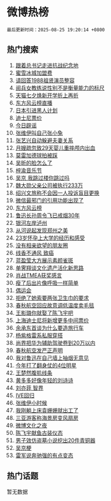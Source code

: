 # 微博热榜

`最后更新时间：2025-08-25 19:20:14 +0800`

## 热门搜索

1. [跟着总书记走进抗战纪念地](https://m.weibo.cn/search?containerid=100103type%3D1%26t%3D10%26q%3D%23%E8%B7%9F%E7%9D%80%E6%80%BB%E4%B9%A6%E8%AE%B0%E8%B5%B0%E8%BF%9B%E6%8A%97%E6%88%98%E7%BA%AA%E5%BF%B5%E5%9C%B0%23&stream_entry_id=51&isnewpage=1&extparam=seat%3D1%26pos%3D0%26dgr%3D0%26cate%3D10103%26filter_type%3Drealtimehot%26c_type%3D51%26q%3D%2523%25E8%25B7%259F%25E7%259D%2580%25E6%2580%25BB%25E4%25B9%25A6%25E8%25AE%25B0%25E8%25B5%25B0%25E8%25BF%259B%25E6%258A%2597%25E6%2588%2598%25E7%25BA%25AA%25E5%25BF%25B5%25E5%259C%25B0%2523%26stream_entry_id%3D51%26display_time%3D1756120813%26pre_seqid%3D17561208129849230324123)
1. [蜜雪冰城加盟费](https://m.weibo.cn/search?containerid=100103type%3D1%26t%3D10%26q%3D%E8%9C%9C%E9%9B%AA%E5%86%B0%E5%9F%8E%E5%8A%A0%E7%9B%9F%E8%B4%B9&stream_entry_id=31&isnewpage=1&extparam=seat%3D1%26cate%3D5001%26lcate%3D5001%26filter_type%3Drealtimehot%26realpos%3D1%26pos%3D0%26dgr%3D0%26flag%3D1%26c_type%3D31%26q%3D%25E8%259C%259C%25E9%259B%25AA%25E5%2586%25B0%25E5%259F%258E%25E5%258A%25A0%25E7%259B%259F%25E8%25B4%25B9%26stream_entry_id%3D31%26band_rank%3D1%26display_time%3D1756120813%26pre_seqid%3D17561208129849230324123)
1. [请回答1988祖贤演员整容](https://m.weibo.cn/search?containerid=100103type%3D1%26t%3D10%26q%3D%23%E8%AF%B7%E5%9B%9E%E7%AD%941988%E7%A5%96%E8%B4%A4%E6%BC%94%E5%91%98%E6%95%B4%E5%AE%B9%23&stream_entry_id=31&isnewpage=1&extparam=seat%3D1%26cate%3D5001%26lcate%3D5001%26filter_type%3Drealtimehot%26realpos%3D2%26pos%3D1%26dgr%3D0%26flag%3D1%26c_type%3D31%26q%3D%2523%25E8%25AF%25B7%25E5%259B%259E%25E7%25AD%25941988%25E7%25A5%2596%25E8%25B4%25A4%25E6%25BC%2594%25E5%2591%2598%25E6%2595%25B4%25E5%25AE%25B9%2523%26stream_entry_id%3D31%26band_rank%3D2%26display_time%3D1756120813%26pre_seqid%3D17561208129849230324123)
1. [阅兵女教练说性别不是衡量能力的标尺](https://m.weibo.cn/search?containerid=100103type%3D1%26t%3D10%26q%3D%23%E9%98%85%E5%85%B5%E5%A5%B3%E6%95%99%E7%BB%83%E8%AF%B4%E6%80%A7%E5%88%AB%E4%B8%8D%E6%98%AF%E8%A1%A1%E9%87%8F%E8%83%BD%E5%8A%9B%E7%9A%84%E6%A0%87%E5%B0%BA%23&stream_entry_id=31&isnewpage=1&extparam=seat%3D1%26cate%3D5001%26lcate%3D5001%26filter_type%3Drealtimehot%26realpos%3D3%26pos%3D2%26dgr%3D0%26flag%3D0%26c_type%3D31%26q%3D%2523%25E9%2598%2585%25E5%2585%25B5%25E5%25A5%25B3%25E6%2595%2599%25E7%25BB%2583%25E8%25AF%25B4%25E6%2580%25A7%25E5%2588%25AB%25E4%25B8%258D%25E6%2598%25AF%25E8%25A1%25A1%25E9%2587%258F%25E8%2583%25BD%25E5%258A%259B%25E7%259A%2584%25E6%25A0%2587%25E5%25B0%25BA%2523%26stream_entry_id%3D31%26band_rank%3D3%26display_time%3D1756120813%26pre_seqid%3D17561208129849230324123)
1. [天猫七夕焕新开学折上再折](https://m.weibo.cn/search?containerid=100103type%3D1%26t%3D10%26q%3D%23%E5%A4%A9%E7%8C%AB%E4%B8%83%E5%A4%95%E7%84%95%E6%96%B0%E5%BC%80%E5%AD%A6%E6%8A%98%E4%B8%8A%E5%86%8D%E6%8A%98%23&stream_entry_id=31&isnewpage=1&extparam=seat%3D1%26adid%3D298396%26lcate%3D5001%26band_rank%3D4%26filter_type%3Drealtimehot%26is_ad_pos%3D1%26pos%3D3%26dgr%3D0%26stream_entry_id%3D31%26q%3D%2523%25E5%25A4%25A9%25E7%258C%25AB%25E4%25B8%2583%25E5%25A4%2595%25E7%2584%2595%25E6%2596%25B0%25E5%25BC%2580%25E5%25AD%25A6%25E6%258A%2598%25E4%25B8%258A%25E5%2586%258D%25E6%258A%2598%2523%26c_type%3D31%26topic_ad%3D1%26cate%3D5001%26display_time%3D1756120813%26pre_seqid%3D17561208129849230324123)
1. [东方风云榜直播](https://m.weibo.cn/search?containerid=100103type%3D1%26t%3D10%26q%3D%E4%B8%9C%E6%96%B9%E9%A3%8E%E4%BA%91%E6%A6%9C%E7%9B%B4%E6%92%AD&stream_entry_id=31&isnewpage=1&extparam=seat%3D1%26cate%3D5001%26lcate%3D5001%26filter_type%3Drealtimehot%26realpos%3D4%26pos%3D4%26dgr%3D0%26flag%3D1%26c_type%3D31%26q%3D%25E4%25B8%259C%25E6%2596%25B9%25E9%25A3%258E%25E4%25BA%2591%25E6%25A6%259C%25E7%259B%25B4%25E6%2592%25AD%26stream_entry_id%3D31%26band_rank%3D4%26display_time%3D1756120813%26pre_seqid%3D17561208129849230324123)
1. [日本引进黑人计划](https://m.weibo.cn/search?containerid=100103type%3D1%26t%3D10%26q%3D%E6%97%A5%E6%9C%AC%E5%BC%95%E8%BF%9B%E9%BB%91%E4%BA%BA%E8%AE%A1%E5%88%92&stream_entry_id=31&isnewpage=1&extparam=seat%3D1%26cate%3D5001%26lcate%3D5001%26filter_type%3Drealtimehot%26realpos%3D5%26pos%3D5%26dgr%3D0%26flag%3D0%26c_type%3D31%26q%3D%25E6%2597%25A5%25E6%259C%25AC%25E5%25BC%2595%25E8%25BF%259B%25E9%25BB%2591%25E4%25BA%25BA%25E8%25AE%25A1%25E5%2588%2592%26stream_entry_id%3D31%26band_rank%3D5%26display_time%3D1756120813%26pre_seqid%3D17561208129849230324123)
1. [迪士尼票价](https://m.weibo.cn/search?containerid=100103type%3D1%26t%3D10%26q%3D%23%E8%BF%AA%E5%A3%AB%E5%B0%BC%E7%A5%A8%E4%BB%B7%23&stream_entry_id=31&isnewpage=1&extparam=seat%3D1%26cate%3D5001%26lcate%3D5001%26filter_type%3Drealtimehot%26realpos%3D6%26pos%3D6%26dgr%3D0%26flag%3D0%26c_type%3D31%26q%3D%2523%25E8%25BF%25AA%25E5%25A3%25AB%25E5%25B0%25BC%25E7%25A5%25A8%25E4%25BB%25B7%2523%26stream_entry_id%3D31%26band_rank%3D6%26display_time%3D1756120813%26pre_seqid%3D17561208129849230324123)
1. [今日辟谣](https://m.weibo.cn/search?containerid=100103type%3D1%26t%3D10%26q%3D%23%E4%BB%8A%E6%97%A5%E8%BE%9F%E8%B0%A3%23&stream_entry_id=31&isnewpage=1&extparam=seat%3D1%26adid%3D298472%26lcate%3D5001%26stream_entry_id%3D31%26is_ad_pos%3D1%26pos%3D7%26dgr%3D0%26cate%3D5001%26c_type%3D31%26q%3D%2523%25E4%25BB%258A%25E6%2597%25A5%25E8%25BE%259F%25E8%25B0%25A3%2523%26filter_type%3Drealtimehot%26band_rank%3D7%26display_time%3D1756120813%26pre_seqid%3D17561208129849230324123)
1. [张维伊叫自己张小兔](https://m.weibo.cn/search?containerid=100103type%3D1%26t%3D10%26q%3D%E5%BC%A0%E7%BB%B4%E4%BC%8A%E5%8F%AB%E8%87%AA%E5%B7%B1%E5%BC%A0%E5%B0%8F%E5%85%94&stream_entry_id=31&isnewpage=1&extparam=seat%3D1%26cate%3D5001%26lcate%3D5001%26filter_type%3Drealtimehot%26realpos%3D7%26pos%3D8%26dgr%3D0%26flag%3D1%26c_type%3D31%26q%3D%25E5%25BC%25A0%25E7%25BB%25B4%25E4%25BC%258A%25E5%258F%25AB%25E8%2587%25AA%25E5%25B7%25B1%25E5%25BC%25A0%25E5%25B0%258F%25E5%2585%2594%26stream_entry_id%3D31%26band_rank%3D7%26display_time%3D1756120813%26pre_seqid%3D17561208129849230324123)
1. [张艺兴自动躲避夫妻关系](https://m.weibo.cn/search?containerid=100103type%3D1%26t%3D10%26q%3D%E5%BC%A0%E8%89%BA%E5%85%B4%E8%87%AA%E5%8A%A8%E8%BA%B2%E9%81%BF%E5%A4%AB%E5%A6%BB%E5%85%B3%E7%B3%BB&stream_entry_id=31&isnewpage=1&extparam=seat%3D1%26cate%3D5001%26lcate%3D5001%26filter_type%3Drealtimehot%26realpos%3D8%26pos%3D9%26dgr%3D0%26flag%3D1%26c_type%3D31%26q%3D%25E5%25BC%25A0%25E8%2589%25BA%25E5%2585%25B4%25E8%2587%25AA%25E5%258A%25A8%25E8%25BA%25B2%25E9%2581%25BF%25E5%25A4%25AB%25E5%25A6%25BB%25E5%2585%25B3%25E7%25B3%25BB%26stream_entry_id%3D31%26band_rank%3D8%26display_time%3D1756120813%26pre_seqid%3D17561208129849230324123)
1. [月嫂疏忽致29天婴儿重摔颅内出血](https://m.weibo.cn/search?containerid=100103type%3D1%26t%3D10%26q%3D%23%E6%9C%88%E5%AB%82%E7%96%8F%E5%BF%BD%E8%87%B429%E5%A4%A9%E5%A9%B4%E5%84%BF%E9%87%8D%E6%91%94%E9%A2%85%E5%86%85%E5%87%BA%E8%A1%80%23&stream_entry_id=31&isnewpage=1&extparam=seat%3D1%26cate%3D5001%26lcate%3D5001%26filter_type%3Drealtimehot%26realpos%3D9%26pos%3D10%26dgr%3D0%26flag%3D0%26c_type%3D31%26q%3D%2523%25E6%259C%2588%25E5%25AB%2582%25E7%2596%258F%25E5%25BF%25BD%25E8%2587%25B429%25E5%25A4%25A9%25E5%25A9%25B4%25E5%2584%25BF%25E9%2587%258D%25E6%2591%2594%25E9%25A2%2585%25E5%2586%2585%25E5%2587%25BA%25E8%25A1%2580%2523%26stream_entry_id%3D31%26band_rank%3D9%26display_time%3D1756120813%26pre_seqid%3D17561208129849230324123)
1. [莫雷加德球拍被踩](https://m.weibo.cn/search?containerid=100103type%3D1%26t%3D10%26q%3D%23%E8%8E%AB%E9%9B%B7%E5%8A%A0%E5%BE%B7%E7%90%83%E6%8B%8D%E8%A2%AB%E8%B8%A9%23&stream_entry_id=31&isnewpage=1&extparam=seat%3D1%26cate%3D5001%26lcate%3D5001%26filter_type%3Drealtimehot%26realpos%3D10%26pos%3D11%26dgr%3D0%26flag%3D0%26c_type%3D31%26q%3D%2523%25E8%258E%25AB%25E9%259B%25B7%25E5%258A%25A0%25E5%25BE%25B7%25E7%2590%2583%25E6%258B%258D%25E8%25A2%25AB%25E8%25B8%25A9%2523%26stream_entry_id%3D31%26band_rank%3D10%26display_time%3D1756120813%26pre_seqid%3D17561208129849230324123)
1. [吴昕的脸怎么了](https://m.weibo.cn/search?containerid=100103type%3D1%26t%3D10%26q%3D%E5%90%B4%E6%98%95%E7%9A%84%E8%84%B8%E6%80%8E%E4%B9%88%E4%BA%86&stream_entry_id=31&isnewpage=1&extparam=seat%3D1%26cate%3D5001%26lcate%3D5001%26filter_type%3Drealtimehot%26realpos%3D11%26pos%3D12%26dgr%3D0%26flag%3D2%26c_type%3D31%26q%3D%25E5%2590%25B4%25E6%2598%2595%25E7%259A%2584%25E8%2584%25B8%25E6%2580%258E%25E4%25B9%2588%25E4%25BA%2586%26stream_entry_id%3D31%26band_rank%3D11%26display_time%3D1756120813%26pre_seqid%3D17561208129849230324123)
1. [梓渝音乐节](https://m.weibo.cn/search?containerid=100103type%3D1%26t%3D10%26q%3D%E6%A2%93%E6%B8%9D%E9%9F%B3%E4%B9%90%E8%8A%82&stream_entry_id=31&isnewpage=1&extparam=seat%3D1%26cate%3D5001%26lcate%3D5001%26filter_type%3Drealtimehot%26realpos%3D12%26pos%3D13%26dgr%3D0%26flag%3D1%26c_type%3D31%26q%3D%25E6%25A2%2593%25E6%25B8%259D%25E9%259F%25B3%25E4%25B9%2590%25E8%258A%2582%26stream_entry_id%3D31%26band_rank%3D12%26display_time%3D1756120813%26pre_seqid%3D17561208129849230324123)
1. [吴京 我跳过楼你跳过吗](https://m.weibo.cn/search?containerid=100103type%3D1%26t%3D10%26q%3D%E5%90%B4%E4%BA%AC+%E6%88%91%E8%B7%B3%E8%BF%87%E6%A5%BC%E4%BD%A0%E8%B7%B3%E8%BF%87%E5%90%97&stream_entry_id=31&isnewpage=1&extparam=seat%3D1%26cate%3D5001%26lcate%3D5001%26filter_type%3Drealtimehot%26realpos%3D13%26pos%3D14%26dgr%3D0%26flag%3D1%26c_type%3D31%26q%3D%25E5%2590%25B4%25E4%25BA%25AC%2520%25E6%2588%2591%25E8%25B7%25B3%25E8%25BF%2587%25E6%25A5%25BC%25E4%25BD%25A0%25E8%25B7%25B3%25E8%25BF%2587%25E5%2590%2597%26stream_entry_id%3D31%26band_rank%3D13%26display_time%3D1756120813%26pre_seqid%3D17561208129849230324123)
1. [魏大勋父亲公司被执行233万](https://m.weibo.cn/search?containerid=100103type%3D1%26t%3D10%26q%3D%23%E9%AD%8F%E5%A4%A7%E5%8B%8B%E7%88%B6%E4%BA%B2%E5%85%AC%E5%8F%B8%E8%A2%AB%E6%89%A7%E8%A1%8C233%E4%B8%87%23&stream_entry_id=31&isnewpage=1&extparam=seat%3D1%26cate%3D5001%26lcate%3D5001%26filter_type%3Drealtimehot%26realpos%3D14%26pos%3D15%26dgr%3D0%26flag%3D2%26c_type%3D31%26q%3D%2523%25E9%25AD%258F%25E5%25A4%25A7%25E5%258B%258B%25E7%2588%25B6%25E4%25BA%25B2%25E5%2585%25AC%25E5%258F%25B8%25E8%25A2%25AB%25E6%2589%25A7%25E8%25A1%258C233%25E4%25B8%2587%2523%26stream_entry_id%3D31%26band_rank%3D14%26display_time%3D1756120813%26pre_seqid%3D17561208129849230324123)
1. [绍兴文旅称不会因一人投诉盲目更换](https://m.weibo.cn/search?containerid=100103type%3D1%26t%3D10%26q%3D%23%E7%BB%8D%E5%85%B4%E6%96%87%E6%97%85%E7%A7%B0%E4%B8%8D%E4%BC%9A%E5%9B%A0%E4%B8%80%E4%BA%BA%E6%8A%95%E8%AF%89%E7%9B%B2%E7%9B%AE%E6%9B%B4%E6%8D%A2%23&stream_entry_id=31&isnewpage=1&extparam=seat%3D1%26cate%3D5001%26lcate%3D5001%26filter_type%3Drealtimehot%26realpos%3D15%26pos%3D16%26dgr%3D0%26flag%3D1%26c_type%3D31%26q%3D%2523%25E7%25BB%258D%25E5%2585%25B4%25E6%2596%2587%25E6%2597%2585%25E7%25A7%25B0%25E4%25B8%258D%25E4%25BC%259A%25E5%259B%25A0%25E4%25B8%2580%25E4%25BA%25BA%25E6%258A%2595%25E8%25AF%2589%25E7%259B%25B2%25E7%259B%25AE%25E6%259B%25B4%25E6%258D%25A2%2523%26stream_entry_id%3D31%26band_rank%3D15%26display_time%3D1756120813%26pre_seqid%3D17561208129849230324123)
1. [微信最邪门的引用功能出现了](https://m.weibo.cn/search?containerid=100103type%3D1%26t%3D10%26q%3D%E5%BE%AE%E4%BF%A1%E6%9C%80%E9%82%AA%E9%97%A8%E7%9A%84%E5%BC%95%E7%94%A8%E5%8A%9F%E8%83%BD%E5%87%BA%E7%8E%B0%E4%BA%86&stream_entry_id=31&isnewpage=1&extparam=seat%3D1%26cate%3D5001%26lcate%3D5001%26filter_type%3Drealtimehot%26realpos%3D16%26pos%3D17%26dgr%3D0%26flag%3D0%26c_type%3D31%26q%3D%25E5%25BE%25AE%25E4%25BF%25A1%25E6%259C%2580%25E9%2582%25AA%25E9%2597%25A8%25E7%259A%2584%25E5%25BC%2595%25E7%2594%25A8%25E5%258A%259F%25E8%2583%25BD%25E5%2587%25BA%25E7%258E%25B0%25E4%25BA%2586%26stream_entry_id%3D31%26band_rank%3D16%26display_time%3D1756120813%26pre_seqid%3D17561208129849230324123)
1. [东方风云榜](https://m.weibo.cn/search?containerid=100103type%3D1%26t%3D10%26q%3D%E4%B8%9C%E6%96%B9%E9%A3%8E%E4%BA%91%E6%A6%9C&stream_entry_id=31&isnewpage=1&extparam=seat%3D1%26cate%3D5001%26lcate%3D5001%26filter_type%3Drealtimehot%26realpos%3D17%26pos%3D18%26dgr%3D0%26flag%3D0%26c_type%3D31%26q%3D%25E4%25B8%259C%25E6%2596%25B9%25E9%25A3%258E%25E4%25BA%2591%25E6%25A6%259C%26stream_entry_id%3D31%26band_rank%3D17%26display_time%3D1756120813%26pre_seqid%3D17561208129849230324123)
1. [鲁迅长孙周令飞已戒烟30年](https://m.weibo.cn/search?containerid=100103type%3D1%26t%3D10%26q%3D%23%E9%B2%81%E8%BF%85%E9%95%BF%E5%AD%99%E5%91%A8%E4%BB%A4%E9%A3%9E%E5%B7%B2%E6%88%92%E7%83%9F30%E5%B9%B4%23&stream_entry_id=31&isnewpage=1&extparam=seat%3D1%26cate%3D5001%26lcate%3D5001%26filter_type%3Drealtimehot%26realpos%3D18%26pos%3D19%26dgr%3D0%26flag%3D1%26c_type%3D31%26q%3D%2523%25E9%25B2%2581%25E8%25BF%2585%25E9%2595%25BF%25E5%25AD%2599%25E5%2591%25A8%25E4%25BB%25A4%25E9%25A3%259E%25E5%25B7%25B2%25E6%2588%2592%25E7%2583%259F30%25E5%25B9%25B4%2523%26stream_entry_id%3D31%26band_rank%3D18%26display_time%3D1756120813%26pre_seqid%3D17561208129849230324123)
1. [银河左岸泸州](https://m.weibo.cn/search?containerid=100103type%3D1%26t%3D10%26q%3D%E9%93%B6%E6%B2%B3%E5%B7%A6%E5%B2%B8%E6%B3%B8%E5%B7%9E&stream_entry_id=31&isnewpage=1&extparam=seat%3D1%26cate%3D5001%26lcate%3D5001%26filter_type%3Drealtimehot%26realpos%3D19%26pos%3D20%26dgr%3D0%26flag%3D0%26c_type%3D31%26q%3D%25E9%2593%25B6%25E6%25B2%25B3%25E5%25B7%25A6%25E5%25B2%25B8%25E6%25B3%25B8%25E5%25B7%259E%26stream_entry_id%3D31%26band_rank%3D19%26display_time%3D1756120813%26pre_seqid%3D17561208129849230324123)
1. [从河说起发现郑州之美](https://m.weibo.cn/search?containerid=100103type%3D1%26t%3D10%26q%3D%23%E4%BB%8E%E6%B2%B3%E8%AF%B4%E8%B5%B7%E5%8F%91%E7%8E%B0%E9%83%91%E5%B7%9E%E4%B9%8B%E7%BE%8E%23&stream_entry_id=31&isnewpage=1&extparam=seat%3D1%26cate%3D5001%26lcate%3D5001%26filter_type%3Drealtimehot%26realpos%3D20%26pos%3D21%26dgr%3D0%26flag%3D1%26c_type%3D31%26q%3D%2523%25E4%25BB%258E%25E6%25B2%25B3%25E8%25AF%25B4%25E8%25B5%25B7%25E5%258F%2591%25E7%258E%25B0%25E9%2583%2591%25E5%25B7%259E%25E4%25B9%258B%25E7%25BE%258E%2523%26stream_entry_id%3D31%26band_rank%3D20%26display_time%3D1756120813%26pre_seqid%3D17561208129849230324123)
1. [23岁怀孕上大学的经历和感受](https://m.weibo.cn/search?containerid=100103type%3D1%26t%3D10%26q%3D23%E5%B2%81%E6%80%80%E5%AD%95%E4%B8%8A%E5%A4%A7%E5%AD%A6%E7%9A%84%E7%BB%8F%E5%8E%86%E5%92%8C%E6%84%9F%E5%8F%97&stream_entry_id=31&isnewpage=1&extparam=seat%3D1%26cate%3D5001%26lcate%3D5001%26filter_type%3Drealtimehot%26realpos%3D21%26pos%3D22%26dgr%3D0%26flag%3D1%26c_type%3D31%26q%3D23%25E5%25B2%2581%25E6%2580%2580%25E5%25AD%2595%25E4%25B8%258A%25E5%25A4%25A7%25E5%25AD%25A6%25E7%259A%2584%25E7%25BB%258F%25E5%258E%2586%25E5%2592%258C%25E6%2584%259F%25E5%258F%2597%26stream_entry_id%3D31%26band_rank%3D21%26display_time%3D1756120813%26pre_seqid%3D17561208129849230324123)
1. [没有相亲欲望的朋友圈](https://m.weibo.cn/search?containerid=100103type%3D1%26t%3D10%26q%3D%E6%B2%A1%E6%9C%89%E7%9B%B8%E4%BA%B2%E6%AC%B2%E6%9C%9B%E7%9A%84%E6%9C%8B%E5%8F%8B%E5%9C%88&stream_entry_id=31&isnewpage=1&extparam=seat%3D1%26cate%3D5001%26lcate%3D5001%26filter_type%3Drealtimehot%26realpos%3D22%26pos%3D23%26dgr%3D0%26flag%3D0%26c_type%3D31%26q%3D%25E6%25B2%25A1%25E6%259C%2589%25E7%259B%25B8%25E4%25BA%25B2%25E6%25AC%25B2%25E6%259C%259B%25E7%259A%2584%25E6%259C%258B%25E5%258F%258B%25E5%259C%2588%26stream_entry_id%3D31%26band_rank%3D22%26display_time%3D1756120813%26pre_seqid%3D17561208129849230324123)
1. [线香不通风 致癌](https://m.weibo.cn/search?containerid=100103type%3D1%26t%3D10%26q%3D%E7%BA%BF%E9%A6%99%E4%B8%8D%E9%80%9A%E9%A3%8E+%E8%87%B4%E7%99%8C&stream_entry_id=31&isnewpage=1&extparam=seat%3D1%26cate%3D5001%26lcate%3D5001%26filter_type%3Drealtimehot%26realpos%3D23%26pos%3D24%26dgr%3D0%26flag%3D0%26c_type%3D31%26q%3D%25E7%25BA%25BF%25E9%25A6%2599%25E4%25B8%258D%25E9%2580%259A%25E9%25A3%258E%2520%25E8%2587%25B4%25E7%2599%258C%26stream_entry_id%3D31%26band_rank%3D23%26display_time%3D1756120813%26pre_seqid%3D17561208129849230324123)
1. [蓝盈莹大方展示素颜雀斑](https://m.weibo.cn/search?containerid=100103type%3D1%26t%3D10%26q%3D%E8%93%9D%E7%9B%88%E8%8E%B9%E5%A4%A7%E6%96%B9%E5%B1%95%E7%A4%BA%E7%B4%A0%E9%A2%9C%E9%9B%80%E6%96%91&stream_entry_id=31&isnewpage=1&extparam=seat%3D1%26cate%3D5001%26lcate%3D5001%26filter_type%3Drealtimehot%26realpos%3D24%26pos%3D25%26dgr%3D0%26flag%3D0%26c_type%3D31%26q%3D%25E8%2593%259D%25E7%259B%2588%25E8%258E%25B9%25E5%25A4%25A7%25E6%2596%25B9%25E5%25B1%2595%25E7%25A4%25BA%25E7%25B4%25A0%25E9%25A2%259C%25E9%259B%2580%25E6%2596%2591%26stream_entry_id%3D31%26band_rank%3D24%26display_time%3D1756120813%26pre_seqid%3D17561208129849230324123)
1. [单霁翔谈文化遗产活化新思路](https://m.weibo.cn/search?containerid=100103type%3D1%26t%3D10%26q%3D%23%E5%8D%95%E9%9C%81%E7%BF%94%E8%B0%88%E6%96%87%E5%8C%96%E9%81%97%E4%BA%A7%E6%B4%BB%E5%8C%96%E6%96%B0%E6%80%9D%E8%B7%AF%23&stream_entry_id=31&isnewpage=1&extparam=seat%3D1%26adid%3D298582%26lcate%3D5001%26cate%3D5001%26stream_entry_id%3D31%26realpos%3D25%26pos%3D26%26dgr%3D0%26flag%3D1%26c_type%3D31%26q%3D%2523%25E5%258D%2595%25E9%259C%2581%25E7%25BF%2594%25E8%25B0%2588%25E6%2596%2587%25E5%258C%2596%25E9%2581%2597%25E4%25BA%25A7%25E6%25B4%25BB%25E5%258C%2596%25E6%2596%25B0%25E6%2580%259D%25E8%25B7%25AF%2523%26filter_type%3Drealtimehot%26band_rank%3D25%26display_time%3D1756120813%26pre_seqid%3D17561208129849230324123)
1. [肖战TMEA获奖感言](https://m.weibo.cn/search?containerid=100103type%3D1%26t%3D10%26q%3D%23%E8%82%96%E6%88%98TMEA%E8%8E%B7%E5%A5%96%E6%84%9F%E8%A8%80%23&stream_entry_id=31&isnewpage=1&extparam=seat%3D1%26cate%3D5001%26lcate%3D5001%26filter_type%3Drealtimehot%26realpos%3D26%26pos%3D27%26dgr%3D0%26flag%3D1%26c_type%3D31%26q%3D%2523%25E8%2582%2596%25E6%2588%2598TMEA%25E8%258E%25B7%25E5%25A5%2596%25E6%2584%259F%25E8%25A8%2580%2523%26stream_entry_id%3D31%26band_rank%3D26%26display_time%3D1756120813%26pre_seqid%3D17561208129849230324123)
1. [瘦了后出片像呼吸一样简单](https://m.weibo.cn/search?containerid=100103type%3D1%26t%3D10%26q%3D%E7%98%A6%E4%BA%86%E5%90%8E%E5%87%BA%E7%89%87%E5%83%8F%E5%91%BC%E5%90%B8%E4%B8%80%E6%A0%B7%E7%AE%80%E5%8D%95&stream_entry_id=31&isnewpage=1&extparam=seat%3D1%26cate%3D5001%26lcate%3D5001%26filter_type%3Drealtimehot%26realpos%3D27%26pos%3D28%26dgr%3D0%26flag%3D1%26c_type%3D31%26q%3D%25E7%2598%25A6%25E4%25BA%2586%25E5%2590%258E%25E5%2587%25BA%25E7%2589%2587%25E5%2583%258F%25E5%2591%25BC%25E5%2590%25B8%25E4%25B8%2580%25E6%25A0%25B7%25E7%25AE%2580%25E5%258D%2595%26stream_entry_id%3D31%26band_rank%3D27%26display_time%3D1756120813%26pre_seqid%3D17561208129849230324123)
1. [偶运会](https://m.weibo.cn/search?containerid=100103type%3D1%26t%3D10%26q%3D%E5%81%B6%E8%BF%90%E4%BC%9A&stream_entry_id=31&isnewpage=1&extparam=seat%3D1%26cate%3D5001%26lcate%3D5001%26filter_type%3Drealtimehot%26realpos%3D28%26pos%3D29%26dgr%3D0%26flag%3D1%26c_type%3D31%26q%3D%25E5%2581%25B6%25E8%25BF%2590%25E4%25BC%259A%26stream_entry_id%3D31%26band_rank%3D28%26display_time%3D1756120813%26pre_seqid%3D17561208129849230324123)
1. [拒绝了她索要两张卫生巾的要求](https://m.weibo.cn/search?containerid=100103type%3D1%26t%3D10%26q%3D%E6%8B%92%E7%BB%9D%E4%BA%86%E5%A5%B9%E7%B4%A2%E8%A6%81%E4%B8%A4%E5%BC%A0%E5%8D%AB%E7%94%9F%E5%B7%BE%E7%9A%84%E8%A6%81%E6%B1%82&stream_entry_id=31&isnewpage=1&extparam=seat%3D1%26cate%3D5001%26lcate%3D5001%26filter_type%3Drealtimehot%26realpos%3D29%26pos%3D30%26dgr%3D0%26flag%3D1%26c_type%3D31%26q%3D%25E6%258B%2592%25E7%25BB%259D%25E4%25BA%2586%25E5%25A5%25B9%25E7%25B4%25A2%25E8%25A6%2581%25E4%25B8%25A4%25E5%25BC%25A0%25E5%258D%25AB%25E7%2594%259F%25E5%25B7%25BE%25E7%259A%2584%25E8%25A6%2581%25E6%25B1%2582%26stream_entry_id%3D31%26band_rank%3D29%26display_time%3D1756120813%26pre_seqid%3D17561208129849230324123)
1. [春秋航空回应故意调低温度卖毛毯](https://m.weibo.cn/search?containerid=100103type%3D1%26t%3D10%26q%3D%23%E6%98%A5%E7%A7%8B%E8%88%AA%E7%A9%BA%E5%9B%9E%E5%BA%94%E6%95%85%E6%84%8F%E8%B0%83%E4%BD%8E%E6%B8%A9%E5%BA%A6%E5%8D%96%E6%AF%9B%E6%AF%AF%23&stream_entry_id=31&isnewpage=1&extparam=seat%3D1%26cate%3D5001%26lcate%3D5001%26filter_type%3Drealtimehot%26realpos%3D30%26pos%3D31%26dgr%3D0%26flag%3D0%26c_type%3D31%26q%3D%2523%25E6%2598%25A5%25E7%25A7%258B%25E8%2588%25AA%25E7%25A9%25BA%25E5%259B%259E%25E5%25BA%2594%25E6%2595%2585%25E6%2584%258F%25E8%25B0%2583%25E4%25BD%258E%25E6%25B8%25A9%25E5%25BA%25A6%25E5%258D%2596%25E6%25AF%259B%25E6%25AF%25AF%2523%26stream_entry_id%3D31%26band_rank%3D30%26display_time%3D1756120813%26pre_seqid%3D17561208129849230324123)
1. [王影璐你就娶了陈飞宇吧](https://m.weibo.cn/search?containerid=100103type%3D1%26t%3D10%26q%3D%E7%8E%8B%E5%BD%B1%E7%92%90%E4%BD%A0%E5%B0%B1%E5%A8%B6%E4%BA%86%E9%99%88%E9%A3%9E%E5%AE%87%E5%90%A7&stream_entry_id=31&isnewpage=1&extparam=seat%3D1%26cate%3D5001%26lcate%3D5001%26filter_type%3Drealtimehot%26realpos%3D31%26pos%3D32%26dgr%3D0%26flag%3D1%26c_type%3D31%26q%3D%25E7%258E%258B%25E5%25BD%25B1%25E7%2592%2590%25E4%25BD%25A0%25E5%25B0%25B1%25E5%25A8%25B6%25E4%25BA%2586%25E9%2599%2588%25E9%25A3%259E%25E5%25AE%2587%25E5%2590%25A7%26stream_entry_id%3D31%26band_rank%3D31%26display_time%3D1756120813%26pre_seqid%3D17561208129849230324123)
1. [上海迪士尼将新增更多中间票价](https://m.weibo.cn/search?containerid=100103type%3D1%26t%3D10%26q%3D%23%E4%B8%8A%E6%B5%B7%E8%BF%AA%E5%A3%AB%E5%B0%BC%E5%B0%86%E6%96%B0%E5%A2%9E%E6%9B%B4%E5%A4%9A%E4%B8%AD%E9%97%B4%E7%A5%A8%E4%BB%B7%23&stream_entry_id=31&isnewpage=1&extparam=seat%3D1%26cate%3D5001%26lcate%3D5001%26filter_type%3Drealtimehot%26realpos%3D32%26pos%3D33%26dgr%3D0%26flag%3D1%26c_type%3D31%26q%3D%2523%25E4%25B8%258A%25E6%25B5%25B7%25E8%25BF%25AA%25E5%25A3%25AB%25E5%25B0%25BC%25E5%25B0%2586%25E6%2596%25B0%25E5%25A2%259E%25E6%259B%25B4%25E5%25A4%259A%25E4%25B8%25AD%25E9%2597%25B4%25E7%25A5%25A8%25E4%25BB%25B7%2523%26stream_entry_id%3D31%26band_rank%3D32%26display_time%3D1756120813%26pre_seqid%3D17561208129849230324123)
1. [余承东首谈为什么要造旅行车](https://m.weibo.cn/search?containerid=100103type%3D1%26t%3D10%26q%3D%23%E4%BD%99%E6%89%BF%E4%B8%9C%E9%A6%96%E8%B0%88%E4%B8%BA%E4%BB%80%E4%B9%88%E8%A6%81%E9%80%A0%E6%97%85%E8%A1%8C%E8%BD%A6%23&stream_entry_id=31&isnewpage=1&extparam=seat%3D1%26cate%3D5001%26lcate%3D5001%26filter_type%3Drealtimehot%26realpos%3D33%26pos%3D34%26dgr%3D0%26flag%3D1%26c_type%3D31%26q%3D%2523%25E4%25BD%2599%25E6%2589%25BF%25E4%25B8%259C%25E9%25A6%2596%25E8%25B0%2588%25E4%25B8%25BA%25E4%25BB%2580%25E4%25B9%2588%25E8%25A6%2581%25E9%2580%25A0%25E6%2597%2585%25E8%25A1%258C%25E8%25BD%25A6%2523%26stream_entry_id%3D31%26band_rank%3D33%26display_time%3D1756120813%26pre_seqid%3D17561208129849230324123)
1. [杨紫格雷系私服穿搭](https://m.weibo.cn/search?containerid=100103type%3D1%26t%3D10%26q%3D%E6%9D%A8%E7%B4%AB%E6%A0%BC%E9%9B%B7%E7%B3%BB%E7%A7%81%E6%9C%8D%E7%A9%BF%E6%90%AD&stream_entry_id=31&isnewpage=1&extparam=seat%3D1%26cate%3D5001%26lcate%3D5001%26filter_type%3Drealtimehot%26realpos%3D34%26pos%3D35%26dgr%3D0%26flag%3D1%26c_type%3D31%26q%3D%25E6%259D%25A8%25E7%25B4%25AB%25E6%25A0%25BC%25E9%259B%25B7%25E7%25B3%25BB%25E7%25A7%2581%25E6%259C%258D%25E7%25A9%25BF%25E6%2590%25AD%26stream_entry_id%3D31%26band_rank%3D34%26display_time%3D1756120813%26pre_seqid%3D17561208129849230324123)
1. [尚界把华为辅助驾驶卷到20万以内](https://m.weibo.cn/search?containerid=100103type%3D1%26t%3D10%26q%3D%23%E5%B0%9A%E7%95%8C%E6%8A%8A%E5%8D%8E%E4%B8%BA%E8%BE%85%E5%8A%A9%E9%A9%BE%E9%A9%B6%E5%8D%B7%E5%88%B020%E4%B8%87%E4%BB%A5%E5%86%85%23&stream_entry_id=31&isnewpage=1&extparam=seat%3D1%26cate%3D5001%26lcate%3D5001%26filter_type%3Drealtimehot%26realpos%3D35%26pos%3D36%26dgr%3D0%26flag%3D1%26c_type%3D31%26q%3D%2523%25E5%25B0%259A%25E7%2595%258C%25E6%258A%258A%25E5%258D%258E%25E4%25B8%25BA%25E8%25BE%2585%25E5%258A%25A9%25E9%25A9%25BE%25E9%25A9%25B6%25E5%258D%25B7%25E5%2588%25B020%25E4%25B8%2587%25E4%25BB%25A5%25E5%2586%2585%2523%26stream_entry_id%3D31%26band_rank%3D35%26display_time%3D1756120813%26pre_seqid%3D17561208129849230324123)
1. [春秋航空发严正声明](https://m.weibo.cn/search?containerid=100103type%3D1%26t%3D10%26q%3D%23%E6%98%A5%E7%A7%8B%E8%88%AA%E7%A9%BA%E5%8F%91%E4%B8%A5%E6%AD%A3%E5%A3%B0%E6%98%8E%23&stream_entry_id=31&isnewpage=1&extparam=seat%3D1%26cate%3D5001%26lcate%3D5001%26filter_type%3Drealtimehot%26realpos%3D36%26pos%3D37%26dgr%3D0%26flag%3D0%26c_type%3D31%26q%3D%2523%25E6%2598%25A5%25E7%25A7%258B%25E8%2588%25AA%25E7%25A9%25BA%25E5%258F%2591%25E4%25B8%25A5%25E6%25AD%25A3%25E5%25A3%25B0%25E6%2598%258E%2523%26stream_entry_id%3D31%26band_rank%3D36%26display_time%3D1756120813%26pre_seqid%3D17561208129849230324123)
1. [我对鲁迅在自己墙上抽烟无意见](https://m.weibo.cn/search?containerid=100103type%3D1%26t%3D10%26q%3D%23%E6%88%91%E5%AF%B9%E9%B2%81%E8%BF%85%E5%9C%A8%E8%87%AA%E5%B7%B1%E5%A2%99%E4%B8%8A%E6%8A%BD%E7%83%9F%E6%97%A0%E6%84%8F%E8%A7%81%23&stream_entry_id=31&isnewpage=1&extparam=seat%3D1%26cate%3D5001%26lcate%3D5001%26filter_type%3Drealtimehot%26realpos%3D37%26pos%3D38%26dgr%3D0%26flag%3D0%26c_type%3D31%26q%3D%2523%25E6%2588%2591%25E5%25AF%25B9%25E9%25B2%2581%25E8%25BF%2585%25E5%259C%25A8%25E8%2587%25AA%25E5%25B7%25B1%25E5%25A2%2599%25E4%25B8%258A%25E6%258A%25BD%25E7%2583%259F%25E6%2597%25A0%25E6%2584%258F%25E8%25A7%2581%2523%26stream_entry_id%3D31%26band_rank%3D37%26display_time%3D1756120813%26pre_seqid%3D17561208129849230324123)
1. [今年打了翻身仗的4位明星](https://m.weibo.cn/search?containerid=100103type%3D1%26t%3D10%26q%3D%23%E4%BB%8A%E5%B9%B4%E6%89%93%E4%BA%86%E7%BF%BB%E8%BA%AB%E4%BB%97%E7%9A%844%E4%BD%8D%E6%98%8E%E6%98%9F%23&stream_entry_id=31&isnewpage=1&extparam=seat%3D1%26cate%3D5001%26lcate%3D5001%26filter_type%3Drealtimehot%26realpos%3D38%26pos%3D39%26dgr%3D0%26flag%3D1%26c_type%3D31%26q%3D%2523%25E4%25BB%258A%25E5%25B9%25B4%25E6%2589%2593%25E4%25BA%2586%25E7%25BF%25BB%25E8%25BA%25AB%25E4%25BB%2597%25E7%259A%25844%25E4%25BD%258D%25E6%2598%258E%25E6%2598%259F%2523%26stream_entry_id%3D31%26band_rank%3D38%26display_time%3D1756120813%26pre_seqid%3D17561208129849230324123)
1. [王楚然腹肌线条](https://m.weibo.cn/search?containerid=100103type%3D1%26t%3D10%26q%3D%E7%8E%8B%E6%A5%9A%E7%84%B6%E8%85%B9%E8%82%8C%E7%BA%BF%E6%9D%A1&stream_entry_id=31&isnewpage=1&extparam=seat%3D1%26cate%3D5001%26lcate%3D5001%26filter_type%3Drealtimehot%26realpos%3D39%26pos%3D40%26dgr%3D0%26flag%3D1%26c_type%3D31%26q%3D%25E7%258E%258B%25E6%25A5%259A%25E7%2584%25B6%25E8%2585%25B9%25E8%2582%258C%25E7%25BA%25BF%25E6%259D%25A1%26stream_entry_id%3D31%26band_rank%3D39%26display_time%3D1756120813%26pre_seqid%3D17561208129849230324123)
1. [黄多多好像年轻的刘诗诗](https://m.weibo.cn/search?containerid=100103type%3D1%26t%3D10%26q%3D%E9%BB%84%E5%A4%9A%E5%A4%9A%E5%A5%BD%E5%83%8F%E5%B9%B4%E8%BD%BB%E7%9A%84%E5%88%98%E8%AF%97%E8%AF%97&stream_entry_id=31&isnewpage=1&extparam=seat%3D1%26cate%3D5001%26lcate%3D5001%26filter_type%3Drealtimehot%26realpos%3D40%26pos%3D41%26dgr%3D0%26flag%3D1%26c_type%3D31%26q%3D%25E9%25BB%2584%25E5%25A4%259A%25E5%25A4%259A%25E5%25A5%25BD%25E5%2583%258F%25E5%25B9%25B4%25E8%25BD%25BB%25E7%259A%2584%25E5%2588%2598%25E8%25AF%2597%25E8%25AF%2597%26stream_entry_id%3D31%26band_rank%3D40%26display_time%3D1756120813%26pre_seqid%3D17561208129849230324123)
1. [刘亦菲 智界](https://m.weibo.cn/search?containerid=100103type%3D1%26t%3D10%26q%3D%E5%88%98%E4%BA%A6%E8%8F%B2+%E6%99%BA%E7%95%8C&stream_entry_id=31&isnewpage=1&extparam=seat%3D1%26cate%3D5001%26lcate%3D5001%26filter_type%3Drealtimehot%26realpos%3D41%26pos%3D42%26dgr%3D0%26flag%3D0%26c_type%3D31%26q%3D%25E5%2588%2598%25E4%25BA%25A6%25E8%258F%25B2%2520%25E6%2599%25BA%25E7%2595%258C%26stream_entry_id%3D31%26band_rank%3D41%26display_time%3D1756120813%26pre_seqid%3D17561208129849230324123)
1. [IVE回归](https://m.weibo.cn/search?containerid=100103type%3D1%26t%3D10%26q%3DIVE%E5%9B%9E%E5%BD%92&stream_entry_id=31&isnewpage=1&extparam=seat%3D1%26cate%3D5001%26lcate%3D5001%26filter_type%3Drealtimehot%26realpos%3D42%26pos%3D43%26dgr%3D0%26flag%3D0%26c_type%3D31%26q%3DIVE%25E5%259B%259E%25E5%25BD%2592%26stream_entry_id%3D31%26band_rank%3D42%26display_time%3D1756120813%26pre_seqid%3D17561208129849230324123)
1. [张维伊小时候](https://m.weibo.cn/search?containerid=100103type%3D1%26t%3D10%26q%3D%E5%BC%A0%E7%BB%B4%E4%BC%8A%E5%B0%8F%E6%97%B6%E5%80%99&stream_entry_id=31&isnewpage=1&extparam=seat%3D1%26cate%3D5001%26lcate%3D5001%26filter_type%3Drealtimehot%26realpos%3D43%26pos%3D44%26dgr%3D0%26flag%3D1%26c_type%3D31%26q%3D%25E5%25BC%25A0%25E7%25BB%25B4%25E4%25BC%258A%25E5%25B0%258F%25E6%2597%25B6%25E5%2580%2599%26stream_entry_id%3D31%26band_rank%3D43%26display_time%3D1756120813%26pre_seqid%3D17561208129849230324123)
1. [我刚躺上床袁姗姗就出工了](https://m.weibo.cn/search?containerid=100103type%3D1%26t%3D10%26q%3D%E6%88%91%E5%88%9A%E8%BA%BA%E4%B8%8A%E5%BA%8A%E8%A2%81%E5%A7%97%E5%A7%97%E5%B0%B1%E5%87%BA%E5%B7%A5%E4%BA%86&stream_entry_id=31&isnewpage=1&extparam=seat%3D1%26cate%3D5001%26lcate%3D5001%26filter_type%3Drealtimehot%26realpos%3D44%26pos%3D45%26dgr%3D0%26flag%3D1%26c_type%3D31%26q%3D%25E6%2588%2591%25E5%2588%259A%25E8%25BA%25BA%25E4%25B8%258A%25E5%25BA%258A%25E8%25A2%2581%25E5%25A7%2597%25E5%25A7%2597%25E5%25B0%25B1%25E5%2587%25BA%25E5%25B7%25A5%25E4%25BA%2586%26stream_entry_id%3D31%26band_rank%3D44%26display_time%3D1756120813%26pre_seqid%3D17561208129849230324123)
1. [三亚游客称海景房变风扇房](https://m.weibo.cn/search?containerid=100103type%3D1%26t%3D10%26q%3D%23%E4%B8%89%E4%BA%9A%E6%B8%B8%E5%AE%A2%E7%A7%B0%E6%B5%B7%E6%99%AF%E6%88%BF%E5%8F%98%E9%A3%8E%E6%89%87%E6%88%BF%23&stream_entry_id=31&isnewpage=1&extparam=seat%3D1%26cate%3D5001%26lcate%3D5001%26filter_type%3Drealtimehot%26realpos%3D45%26pos%3D46%26dgr%3D0%26flag%3D1%26c_type%3D31%26q%3D%2523%25E4%25B8%2589%25E4%25BA%259A%25E6%25B8%25B8%25E5%25AE%25A2%25E7%25A7%25B0%25E6%25B5%25B7%25E6%2599%25AF%25E6%2588%25BF%25E5%258F%2598%25E9%25A3%258E%25E6%2589%2587%25E6%2588%25BF%2523%26stream_entry_id%3D31%26band_rank%3D45%26display_time%3D1756120813%26pre_seqid%3D17561208129849230324123)
1. [微博文化之夜](https://m.weibo.cn/search?containerid=100103type%3D1%26t%3D10%26q%3D%E5%BE%AE%E5%8D%9A%E6%96%87%E5%8C%96%E4%B9%8B%E5%A4%9C&stream_entry_id=31&isnewpage=1&extparam=seat%3D1%26cate%3D5001%26lcate%3D5001%26filter_type%3Drealtimehot%26realpos%3D46%26pos%3D47%26dgr%3D0%26flag%3D1%26c_type%3D31%26q%3D%25E5%25BE%25AE%25E5%258D%259A%25E6%2596%2587%25E5%258C%2596%25E4%25B9%258B%25E5%25A4%259C%26stream_entry_id%3D31%26band_rank%3D46%26display_time%3D1756120813%26pre_seqid%3D17561208129849230324123)
1. [陈飞宇献鱼古装仪态](https://m.weibo.cn/search?containerid=100103type%3D1%26t%3D10%26q%3D%E9%99%88%E9%A3%9E%E5%AE%87%E7%8C%AE%E9%B1%BC%E5%8F%A4%E8%A3%85%E4%BB%AA%E6%80%81&stream_entry_id=31&isnewpage=1&extparam=seat%3D1%26cate%3D5001%26lcate%3D5001%26filter_type%3Drealtimehot%26realpos%3D47%26pos%3D48%26dgr%3D0%26flag%3D1%26c_type%3D31%26q%3D%25E9%2599%2588%25E9%25A3%259E%25E5%25AE%2587%25E7%258C%25AE%25E9%25B1%25BC%25E5%258F%25A4%25E8%25A3%2585%25E4%25BB%25AA%25E6%2580%2581%26stream_entry_id%3D31%26band_rank%3D47%26display_time%3D1756120813%26pre_seqid%3D17561208129849230324123)
1. [男子效仿盗墓小说挖出20件青铜器](https://m.weibo.cn/search?containerid=100103type%3D1%26t%3D10%26q%3D%23%E7%94%B7%E5%AD%90%E6%95%88%E4%BB%BF%E7%9B%97%E5%A2%93%E5%B0%8F%E8%AF%B4%E6%8C%96%E5%87%BA20%E4%BB%B6%E9%9D%92%E9%93%9C%E5%99%A8%23&stream_entry_id=31&isnewpage=1&extparam=seat%3D1%26cate%3D5001%26lcate%3D5001%26filter_type%3Drealtimehot%26realpos%3D48%26pos%3D49%26dgr%3D0%26flag%3D0%26c_type%3D31%26q%3D%2523%25E7%2594%25B7%25E5%25AD%2590%25E6%2595%2588%25E4%25BB%25BF%25E7%259B%2597%25E5%25A2%2593%25E5%25B0%258F%25E8%25AF%25B4%25E6%258C%2596%25E5%2587%25BA20%25E4%25BB%25B6%25E9%259D%2592%25E9%2593%259C%25E5%2599%25A8%2523%26stream_entry_id%3D31%26band_rank%3D48%26display_time%3D1756120813%26pre_seqid%3D17561208129849230324123)
1. [吴京梗](https://m.weibo.cn/search?containerid=100103type%3D1%26t%3D10%26q%3D%E5%90%B4%E4%BA%AC%E6%A2%97&stream_entry_id=31&isnewpage=1&extparam=seat%3D1%26cate%3D5001%26lcate%3D5001%26filter_type%3Drealtimehot%26realpos%3D49%26pos%3D50%26dgr%3D0%26flag%3D1%26c_type%3D31%26q%3D%25E5%2590%25B4%25E4%25BA%25AC%25E6%25A2%2597%26stream_entry_id%3D31%26band_rank%3D49%26display_time%3D1756120813%26pre_seqid%3D17561208129849230324123)
1. [雷军说奔驰强的有点变态](https://m.weibo.cn/search?containerid=100103type%3D1%26t%3D10%26q%3D%23%E9%9B%B7%E5%86%9B%E8%AF%B4%E5%A5%94%E9%A9%B0%E5%BC%BA%E7%9A%84%E6%9C%89%E7%82%B9%E5%8F%98%E6%80%81%23&stream_entry_id=31&isnewpage=1&extparam=seat%3D1%26cate%3D5001%26lcate%3D5001%26filter_type%3Drealtimehot%26realpos%3D50%26pos%3D51%26dgr%3D0%26flag%3D1%26c_type%3D31%26q%3D%2523%25E9%259B%25B7%25E5%2586%259B%25E8%25AF%25B4%25E5%25A5%2594%25E9%25A9%25B0%25E5%25BC%25BA%25E7%259A%2584%25E6%259C%2589%25E7%2582%25B9%25E5%258F%2598%25E6%2580%2581%2523%26stream_entry_id%3D31%26band_rank%3D50%26display_time%3D1756120813%26pre_seqid%3D17561208129849230324123)

## 热门话题

暂无数据
